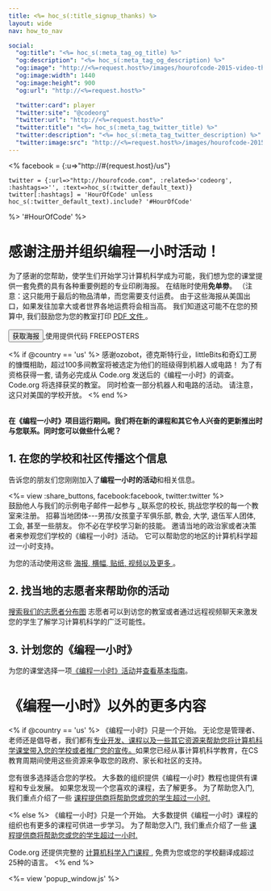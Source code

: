 ```yaml
---
title: <%= hoc_s(:title_signup_thanks) %>
layout: wide
nav: how_to_nav

social:
  "og:title": "<%= hoc_s(:meta_tag_og_title) %>"
  "og:description": "<%= hoc_s(:meta_tag_og_description) %>"
  "og:image": "http://<%=request.host%>/images/hourofcode-2015-video-thumbnail.png"
  "og:image:width": 1440
  "og:image:height": 900
  "og:url": "http://<%=request.host%>"

  "twitter:card": player
  "twitter:site": "@codeorg"
  "twitter:url": "http://<%=request.host%>"
  "twitter:title": "<%= hoc_s(:meta_tag_twitter_title) %>"
  "twitter:description": "<%= hoc_s(:meta_tag_twitter_description) %>"
  "twitter:image:src": "http://<%=request.host%>/images/hourofcode-2015-video-thumbnail.png"
---
```

<%
    facebook = {:u=>"http://#{request.host}/us"}

    twitter = {:url=>"http://hourofcode.com", :related=>'codeorg', :hashtags=>'', :text=>hoc_s(:twitter_default_text)}
    twitter[:hashtags] = 'HourOfCode' unless hoc_s(:twitter_default_text).include? '#HourOfCode'
%> '#HourOfCode' %>

# 感谢注册并组织编程一小时活动！

为了感谢的您帮助，使学生们开始学习计算机科学成为可能，我们想为您的课堂提供一套免费的具有各种重要例题的专业印刷海报。 在结账时使用**免单劵**。 （注意：这只能用于最后的物品清单，而您需要支付运费。 由于这些海报从美国出口，如果发往加拿大或者世界各地运费将会相当高。 我们知道这可能不在您的预算中, 我们鼓励您为您的教室打印 [ PDF 文件 ](https://code.org/inspire)。  
<br /> [ <button> 获取海报 </button> ](https://store.code.org/products/code-org-posters-set-of-12) 使用提供代码 FREEPOSTERS

<% if @country == 'us' %> 感谢ozobot，德克斯特行业，littleBits和奇幻工房的慷慨相助，超过100多间教室将被选定为他们的班级得到机器人或电路！ 为了有资格获得一套, 请务必完成从 Code.org 发送后的《编程一小时》的调查。 Code.org 将选择获奖的教室。 同时检查一部分机器人和电路的活动。 请注意，这只对美国的学校开放。 <% end %>

<br /> **在《编程一小时》项目运行期间。我们将在新的课程和其它令人兴奋的更新推出时与您联系。同时您可以做些什么呢？**

## 1. 在您的学校和社区传播这个信息

告诉您的朋友们您刚刚加入了**编程一小时的活动**和相关信息。

<%= view :share_buttons, facebook:facebook, twitter:twitter %> <br /> 鼓励他人与我们的示例电子邮件一起参与 [. ](<%= resolve_url('/promote/resources#sample-emails')%>)联系您的校长, 挑战您学校的每一个教室来注册。 招募当地团体\---男孩/女孩童子军俱乐部, 教会, 大学, 退伍军人团体, 工会, 甚至一些朋友。 你不必在学校学习新的技能。 邀请当地的政治家或者决策者来参观您们学校的《编程一小时》活动。 它可以帮助您的地区的计算机科学超过一小时支持。

为您的活动使用这些 [ 海报, 横幅, 贴纸, 视频以及更多 ](<%= resolve_url('/promote/resources')%>) 。

## 2. 找当地的志愿者来帮助你的活动

[搜索我们的志愿者分布图](https://code.org/volunteer/local) 志愿者可以到访您的教室或者通过远程视频聊天来激发您的学生了解学习计算机科学的广泛可能性。

## 3. 计划您的《编程一小时》

为您的课堂选择一项[《编程一小时》活动](https://hourofcode.com/learn)并[查看基本指南](<%= resolve_url('/how-to') %>)。

# 《编程一小时》以外的更多内容

<% if @country == 'us' %> 《编程一小时》只是一个开始。 无论您是管理者、老师还是倡导者，我们都有[专业开发、课程以及一些其它资源来帮助您将计算机科学课堂带入您的学校或者推广您的宣传。](https://code.org/yourschool)如果您已经从事计算机科学教育，在CS教育周期间使用这些资源来争取您的政府、家长和社区的支持。

您有很多选择适合您的学校。 大多数的组织提供《编程一小时》教程也提供有课程和专业发展。 如果您发现一个您喜欢的课程，去了解更多。 为了帮助您入门, 我们重点介绍了一些 [ 课程提供商将帮助您或您的学生超过一小时. ](https://hourofcode.com/beyond)

<% else %> 《编程一小时》只是一个开始。 大多数提供《编程一小时》课程的组织也有更多的课程可供进一步学习。 为了帮助您入门, 我们重点介绍了一些 [ 课程提供商将帮助您或您的学生超过一小时. ](https://hourofcode.com/beyond)

Code.org 还提供完整的 [ 计算机科学入门课程 ](https://code.org/educate/curriculum/cs-fundamentals-international), 免费为您或您的学校翻译成超过25种的语言。 <% end %>

<%= view 'popup_window.js' %>
